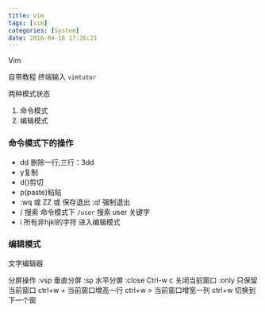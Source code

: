 ```yaml
---
title: vim
tags: [vim]
categories: [System]
date: 2016-04-18 17:26:21
---
```




Vim

自带教程 终端输入 `vimtutor`

两种模式状态
1. 命令模式
2. 编辑模式
### 命令模式下的操作
- dd 删除一行;三行：3dd
-  y复制
-  d()剪切
-  p(paste)粘贴
- :wq 或 ZZ 或 保存退出 :q! 强制退出
- / 搜索   命令模式下 `/user` 搜索 user 关键字
- i 所有非hjkl的字符 进入编辑模式

### 编辑模式
文字编辑器

分屏操作
:vsp 垂直分屏
:sp 水平分屏
:close Ctrl-w c 关闭当前窗口
:only 只保留当前窗口
ctrl+w + 当前窗口增高一行
ctrl+w > 当前窗口增宽一列
ctrl+w 切换到下一个窗
